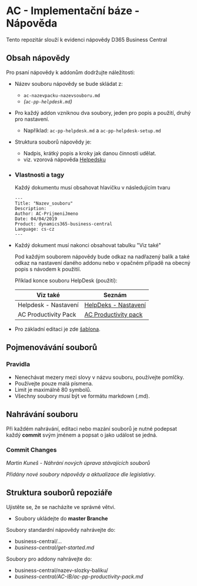 # AC - Implementační báze - Nápověda

Tento repozitár slouží k evidenci nápovědy D365 Business Central 

## Obsah nápovědy

Pro psaní nápovědy k addonům dodržujte náležitosti:
 - Název souboru nápovědy se bude skládat z:
   - ```ac-nazevpacku-nazevsouboru.md```
   - *(```ac-pp-helpdesk.md```)*
 - Pro každý addon vzniknou dva soubory, jeden pro popis a použití, druhý pro nastavení.
   - Například: ```ac-pp-helpdesk.md``` a ```ac-pp-helpdesk-setup.md```
 - Struktura souborů nápovědy je:
   - Nadpis, krátký popis a kroky jak danou činnosti udělat.
   - viz. vzorová nápověda [Helpedsku](business-central/AC-IB/ac-pp-helpdesk.md)
 - ### Vlastnosti a tagy
    Každý dokumentu musí obsahovat hlavičku v následujícím tvaru

    ```
    ---
    Title: "Nazev_souboru"
    Description: 
    Author: AC-PrijmeniJmeno
    Date: 04/04/2019
    Product: dynamics365-business-central
    Language: cs-cz
    ---
    ```
- Každý dokument musí nakonci obsahovat tabulku "Viz také"

    Pod každým souborem nápovědy bude odkaz na nadřazený balík a také odkaz na nastavení daného addonu nebo v opačném případě na obecný popis s návodem k použitíí.


    Příklad konce souboru HelpDesk (použití):

    |       Viz také       |                                  Seznám                                   |
    | -------------------- | ------------------------------------------------------------------------- |
    | Helpdesk - Nastavení | [HelpDeks - Nastavení](business-central/AC-IB/ac-pp-helpdesk-setup.md)    |
    | AC Productivity Pack | [AC Productivity pack](business-central/AC-IB/ac-pp-productivity-pack.md) |

- Pro základní editaci je zde [šablona](template.md).



## Pojmenovávání souborů

### Pravidla
- Nenechávat mezery mezi slovy v názvu souboru, používejte pomlčky.
- Používejte pouze malá písmena.
- Limit je maximálně 80 symbolů.
- Všechny soubory musí být ve formátu markdown (.md).



## Nahrávání souboru
Při každém nahrávání, editaci nebo mazání souborů je nutné podepsat každý **commit** svým jménem a popsat o jako událost se jedná.

  ### Commit Changes

  *Martin Kuneš - Náhrání nových úprava stávajících souborů*

  *Přidány nové soubory nápovědy a aktualizace dle legislativy*.

## Struktura souborů repoziáře

Ujistěte se, že se nacházíte ve správné větvi.
  - Soubory ukládejte do **master Branche**

Soubory standardní nápovědy nahrávejte do:
 - business-central/...
 - *business-central/get-started.md*

Soubory pro addony nahrávejte do:

 - business-central/nazev-slozky-baliku/
 - *business-central/AC-IB/ac-pp-productivity-pack.md*

